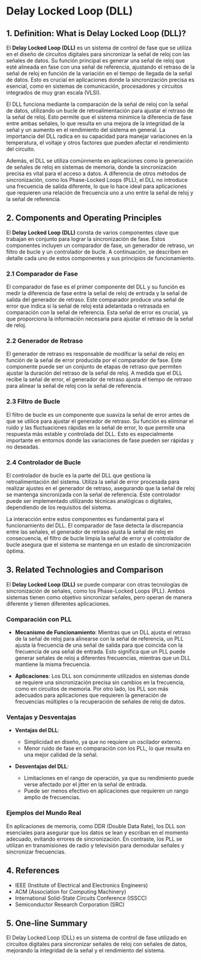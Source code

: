 # Delay Locked Loop (DLL)

## 1. Definition: What is **Delay Locked Loop (DLL)**?
El **Delay Locked Loop (DLL)** es un sistema de control de fase que se utiliza en el diseño de circuitos digitales para sincronizar la señal de reloj con las señales de datos. Su función principal es generar una señal de reloj que esté alineada en fase con una señal de referencia, ajustando el retraso de la señal de reloj en función de la variación en el tiempo de llegada de la señal de datos. Esto es crucial en aplicaciones donde la sincronización precisa es esencial, como en sistemas de comunicación, procesadores y circuitos integrados de muy gran escala (VLSI).

El DLL funciona mediante la comparación de la señal de reloj con la señal de datos, utilizando un bucle de retroalimentación para ajustar el retraso de la señal de reloj. Esto permite que el sistema minimice la diferencia de fase entre ambas señales, lo que resulta en una mejora de la integridad de la señal y un aumento en el rendimiento del sistema en general. La importancia del DLL radica en su capacidad para manejar variaciones en la temperatura, el voltaje y otros factores que pueden afectar el rendimiento del circuito.

Además, el DLL se utiliza comúnmente en aplicaciones como la generación de señales de reloj en sistemas de memoria, donde la sincronización precisa es vital para el acceso a datos. A diferencia de otros métodos de sincronización, como los Phase-Locked Loops (PLL), el DLL no introduce una frecuencia de salida diferente, lo que lo hace ideal para aplicaciones que requieren una relación de frecuencia uno a uno entre la señal de reloj y la señal de referencia.

## 2. Components and Operating Principles
El **Delay Locked Loop (DLL)** consta de varios componentes clave que trabajan en conjunto para lograr la sincronización de fase. Estos componentes incluyen un comparador de fase, un generador de retraso, un filtro de bucle y un controlador de bucle. A continuación, se describen en detalle cada uno de estos componentes y sus principios de funcionamiento.

### 2.1 Comparador de Fase
El comparador de fase es el primer componente del DLL y su función es medir la diferencia de fase entre la señal de reloj de entrada y la señal de salida del generador de retraso. Este comparador produce una señal de error que indica si la señal de reloj está adelantada o retrasada en comparación con la señal de referencia. Esta señal de error es crucial, ya que proporciona la información necesaria para ajustar el retraso de la señal de reloj.

### 2.2 Generador de Retraso
El generador de retraso es responsable de modificar la señal de reloj en función de la señal de error producida por el comparador de fase. Este componente puede ser un conjunto de etapas de retraso que permiten ajustar la duración del retraso de la señal de reloj. A medida que el DLL recibe la señal de error, el generador de retraso ajusta el tiempo de retraso para alinear la señal de reloj con la señal de referencia.

### 2.3 Filtro de Bucle
El filtro de bucle es un componente que suaviza la señal de error antes de que se utilice para ajustar el generador de retraso. Su función es eliminar el ruido y las fluctuaciones rápidas en la señal de error, lo que permite una respuesta más estable y controlada del DLL. Esto es especialmente importante en entornos donde las variaciones de fase pueden ser rápidas y no deseadas.

### 2.4 Controlador de Bucle
El controlador de bucle es la parte del DLL que gestiona la retroalimentación del sistema. Utiliza la señal de error procesada para realizar ajustes en el generador de retraso, asegurando que la señal de reloj se mantenga sincronizada con la señal de referencia. Este controlador puede ser implementado utilizando técnicas analógicas o digitales, dependiendo de los requisitos del sistema.

La interacción entre estos componentes es fundamental para el funcionamiento del DLL. El comparador de fase detecta la discrepancia entre las señales, el generador de retraso ajusta la señal de reloj en consecuencia, el filtro de bucle limpia la señal de error y el controlador de bucle asegura que el sistema se mantenga en un estado de sincronización óptima.

## 3. Related Technologies and Comparison
El **Delay Locked Loop (DLL)** se puede comparar con otras tecnologías de sincronización de señales, como los Phase-Locked Loops (PLL). Ambos sistemas tienen como objetivo sincronizar señales, pero operan de manera diferente y tienen diferentes aplicaciones.

### Comparación con PLL
- **Mecanismo de Funcionamiento**: Mientras que un DLL ajusta el retraso de la señal de reloj para alinearse con la señal de referencia, un PLL ajusta la frecuencia de una señal de salida para que coincida con la frecuencia de una señal de entrada. Esto significa que un PLL puede generar señales de reloj a diferentes frecuencias, mientras que un DLL mantiene la misma frecuencia.
  
- **Aplicaciones**: Los DLL son comúnmente utilizados en sistemas donde se requiere una sincronización precisa sin cambios en la frecuencia, como en circuitos de memoria. Por otro lado, los PLL son más adecuados para aplicaciones que requieren la generación de frecuencias múltiples o la recuperación de señales de reloj de datos.

### Ventajas y Desventajas
- **Ventajas del DLL**: 
  - Simplicidad en diseño, ya que no requiere un oscilador externo.
  - Menor ruido de fase en comparación con los PLL, lo que resulta en una mejor calidad de la señal.
  
- **Desventajas del DLL**:
  - Limitaciones en el rango de operación, ya que su rendimiento puede verse afectado por el jitter en la señal de entrada.
  - Puede ser menos efectivo en aplicaciones que requieren un rango amplio de frecuencias.

### Ejemplos del Mundo Real
En aplicaciones de memoria, como DDR (Double Data Rate), los DLL son esenciales para asegurar que los datos se lean y escriban en el momento adecuado, evitando errores de sincronización. En contraste, los PLL se utilizan en transmisiones de radio y televisión para demodular señales y sincronizar frecuencias.

## 4. References
- IEEE (Institute of Electrical and Electronics Engineers)
- ACM (Association for Computing Machinery)
- International Solid-State Circuits Conference (ISSCC)
- Semiconductor Research Corporation (SRC)

## 5. One-line Summary
El Delay Locked Loop (DLL) es un sistema de control de fase utilizado en circuitos digitales para sincronizar señales de reloj con señales de datos, mejorando la integridad de la señal y el rendimiento del sistema.